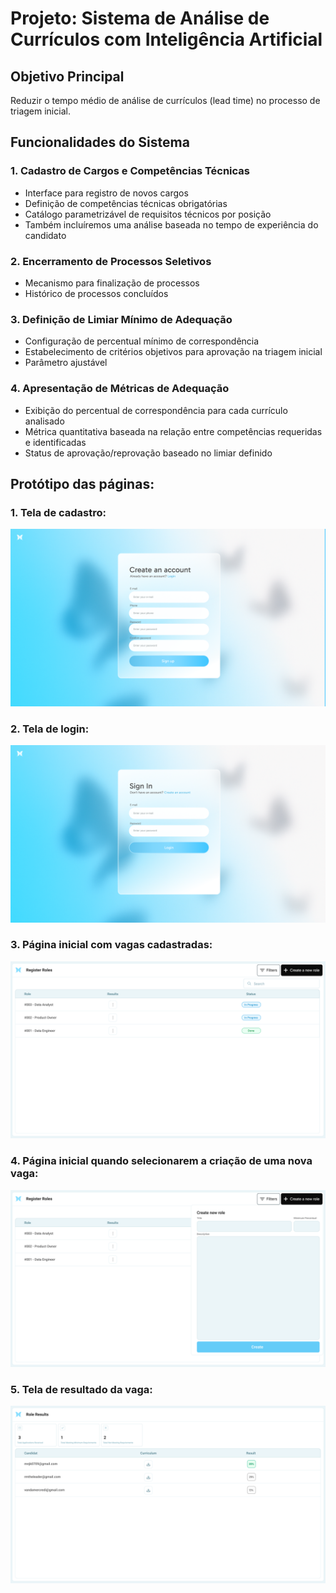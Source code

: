 # Projeto: Sistema de Análise de Currículos com Inteligência Artificial

## Objetivo Principal

Reduzir o tempo médio de análise de currículos (lead time) no processo de triagem inicial.

## Funcionalidades do Sistema

### 1. Cadastro de Cargos e Competências Técnicas
- Interface para registro de novos cargos
- Definição de competências técnicas obrigatórias
- Catálogo parametrizável de requisitos técnicos por posição
- Também incluíremos uma análise baseada no tempo de experiência do candidato

### 2. Encerramento de Processos Seletivos
- Mecanismo para finalização de processos
- Histórico de processos concluídos

### 3. Definição de Limiar Mínimo de Adequação
- Configuração de percentual mínimo de correspondência
- Estabelecimento de critérios objetivos para aprovação na triagem inicial
- Parâmetro ajustável 

### 4. Apresentação de Métricas de Adequação
- Exibição do percentual de correspondência para cada currículo analisado
- Métrica quantitativa baseada na relação entre competências requeridas e identificadas
- Status de aprovação/reprovação baseado no limiar definido

## Protótipo das páginas:
### 1. Tela de cadastro:
  ![Tela de Cadastro](https://github.com/SabrynaRodrigues/lumi_project/blob/183949d47f81693679283bfc8bb8cd5dd1c735e6/cadastro.png?raw=true)

### 2. Tela de login:
  ![Tela de Cadastro](https://github.com/SabrynaRodrigues/lumi_project/blob/d379c5800622b380b6f4470566464f28c9d4338a/signin.png)

### 3. Página inicial com vagas cadastradas:
  ![Tela de Cadastro](https://github.com/SabrynaRodrigues/lumi_project/blob/d379c5800622b380b6f4470566464f28c9d4338a/results.png)

### 4. Página inicial quando selecionarem a criação de uma nova vaga:
  ![Tela de Cadastro](https://github.com/SabrynaRodrigues/lumi_project/blob/d379c5800622b380b6f4470566464f28c9d4338a/add_role.png)

### 5. Tela de resultado da vaga:
  ![Tela de Cadastro](https://github.com/SabrynaRodrigues/lumi_project/blob/d379c5800622b380b6f4470566464f28c9d4338a/list_roles.png)


